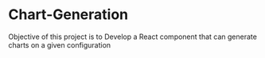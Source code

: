 # Chart-Generation
Objective of this project is to Develop a React component that can generate charts on a given configuration
